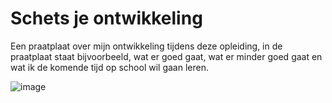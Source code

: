 
# Schets je ontwikkeling 

Een praatplaat over mijn ontwikkeling tijdens deze opleiding, in de praatplaat staat bijvoorbeeld, wat er goed gaat, wat er minder goed gaat en wat ik de komende tijd op school wil gaan leren.

![image](https://user-images.githubusercontent.com/112856287/203526767-ce787e9a-cb88-426e-bea4-40920ccb896b.png)

